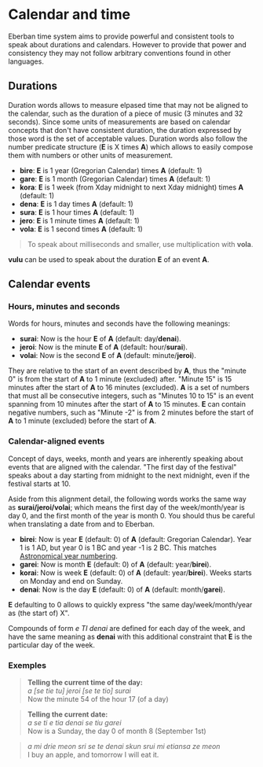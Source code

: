 # Calendar and time

Eberban time system aims to provide powerful and consistent tools to speak about durations and
calendars. However to provide that power and consistency they may not follow arbitrary conventions
found in other languages.

## Durations

Duration words allows to measure elpased time that may not be aligned to the calendar, such as the
duration of a piece of music (3 minutes and 32 seconds). Since some units of measurements are based
on calendar concepts that don't have consistent duration, the duration expressed by those word is
the set of acceptable values. Duration words also follow the number predicate structure (__E__ is X
times __A__) which allows to easily compose them with numbers or other units of measurement.

- __bire__: __E__ is 1 year (Gregorian Calendar) times __A__ (default: 1)
- __gare__: __E__ is 1 month (Gregorian Calendar) times __A__ (default: 1)
- __kora__: __E__ is 1 week (from Xday midnight to next Xday midnight) times __A__ (default: 1)
- __dena__: __E__ is 1 day times __A__ (default: 1)
- __sura__: __E__ is 1 hour times __A__ (default: 1)
- __jero__: __E__ is 1 minute times __A__ (default: 1)
- __vola__: __E__ is 1 second times __A__ (default: 1)

> To speak about milliseconds and smaller, use multiplication with __vola__.

__vulu__ can be used to speak about the duration __E__ of an event __A__.

## Calendar events

### Hours, minutes and seconds

Words for hours, minutes and seconds have the following meanings:

- __surai__: Now is the hour __E__ of __A__ (default: day/__denai__).
- __jeroi__: Now is the minute __E__ of __A__ (default: hour/__surai__).
- __volai__: Now is the second __E__ of __A__ (default: minute/__jeroi__).

They are relative to the start of an event described by __A__, thus the "minute 0" is from the start
of __A__ to 1 minute (excluded) after. "Minute 15" is 15 minutes after the start of __A__ to 16
minutes (excluded). __A__ is a set of numbers that must all be consecutive integers, such as
"Minutes 10 to 15" is an event spanning from 10 minutes after the start of __A__ to 15 minutes.
__E__ can contain negative numbers, such as "Minute -2" is from 2 minutes before the start of
__A__ to 1 minute (excluded) before the start of __A__.

### Calendar-aligned events

Concept of days, weeks, month and years are inherently speaking about events that are aligned with
the calendar. "The first day of the festival" speaks about a day starting from midnight to the next
midnight, even if the festival starts at 10.

Aside from this alignment detail, the following words works the same way as __surai/jeroi/volai__;
which means the first day of the week/month/year is day 0, and the first month of the year is month
0. You should thus be careful when translating a date from and to Eberban.

- __birei__: Now is year __E__ (default: 0) of __A__ (default: Gregorian Calendar). Year 1 is 1 AD, but year 0
  is 1 BC and year -1 is 2 BC. This matches [Astronomical year numbering].
- __garei__: Now is month __E__ (default: 0) of __A__ (default: year/__birei__).
- __korai__: Now is week __E__ (default: 0) of __A__ (default: year/__birei__). Weeks starts on Monday and end
  on Sunday.
- __denai__: Now is the day __E__ (default: 0) of __A__ (default: month/__garei__).

[Astronomical year numbering]: https://en.wikipedia.org/wiki/Astronomical_year_numbering

__E__ defaulting to 0 allows to quickly express "the same day/week/month/year as (the start of) X".

Compounds of form *e TI denai* are defined for each day of the week, and have the same meaning as
__denai__ with this additional constraint that __E__ is the particular day of the week.

### Exemples

> **Telling the current time of the day:**\
> *a [se tie tu] jeroi [se te tio] surai*\
> Now the minute 54 of the hour 17 (of a day)

> **Telling the current date:**\
> *a se ti e tia denai se tiu garei*\
> Now is a Sunday, the day 0 of month 8 (September 1st)

> *a mi drie meon sri se te denai skun srui mi etiansa ze meon*\
> I buy an apple, and tomorrow I will eat it.